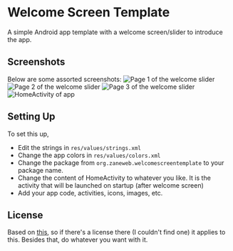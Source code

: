 # Welcome Screen Template
A simple Android app template with a welcome screen/slider to introduce the app.
## Screenshots
Below are some assorted screenshots:
![Page 1 of the welcome slider](https://www.dropbox.com/s/a6i7kifa6tv0vh0/WST-Screenshot1.PNG?dl=1 "Page 1 of the welcome slider")
![Page 2 of the welcome slider](https://www.dropbox.com/s/mtobxxn9p5685xx/WST-Screenshot2.PNG?dl=1 "Page 2 of the welcome slider")
![Page 3 of the welcome slider](https://www.dropbox.com/s/drqvok42rz0b4g3/WST-Screenshot3.PNG?dl=1 "Page 3 of the welcome slider")
![HomeActivity of app](https://www.dropbox.com/s/arufzyp0kq320hs/WST-Screenshot4.PNG?dl=0 "HomeActivity of app - add your content")
## Setting Up
To set this up,
* Edit the strings in `res/values/strings.xml`
* Change the app colors in `res/values/colors.xml`
* Change the package from `org.zaneweb.welcomescreentemplate` to your package name.
* Change the content of HomeActivity to whatever you like. It is the activity that will be launched on startup (after welcome screen)
* Add your app code, activities, icons, images, etc.
## License
Based on [this](https://github.com/NilaxSpaceo/WelcomeScreen), so if there's a license there (I couldn't find one) it applies to this. Besides that, do whatever you want with it.
